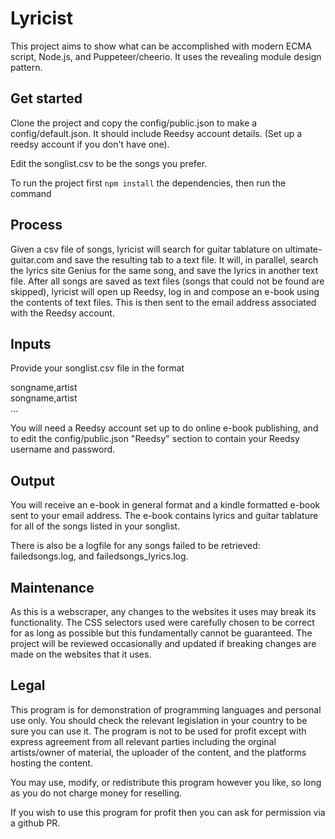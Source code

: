 # Lyricist 

This project aims to show what can be accomplished with modern ECMA script, Node.js, and Puppeteer/cheerio. It uses the revealing module design pattern.

## Get started

Clone the project and copy the config/public.json to make a config/default.json. It should include Reedsy account details. (Set up a reedsy account if you don't have one).

Edit the songlist.csv to be the songs you prefer. 

To run the project first <code>npm install</code> the dependencies, then run the command <code><node main.js></code>

## Process

Given a csv file of songs, lyricist will search for guitar tablature on ultimate-guitar.com and save the resulting tab to a text file. It will, in parallel, search the lyrics site Genius for the same song, and save the lyrics in another text file. After all songs are saved as text files (songs that could not be found are skipped), lyricist will open up Reedsy, log in and compose an e-book using the contents of text files. This is then sent to the email address associated with the Reedsy account. 

## Inputs

Provide your songlist.csv file in the format 

songname,artist\
songname,artist\
... 

You will need a Reedsy account set up to do online e-book publishing, and to edit the config/public.json "Reedsy" section to contain your Reedsy username and password. 

## Output

You will receive an e-book in general format and a kindle formatted e-book sent to your email address. The e-book contains lyrics and guitar tablature for all of the songs listed in your songlist. 

There is also be a logfile for any songs failed to be retrieved: failedsongs.log, and failedsongs_lyrics.log.

## Maintenance

As this is a webscraper, any changes to the websites it uses may break its functionality. The CSS selectors used were carefully chosen to be correct for as long as possible but this fundamentally cannot be guaranteed. The project will be reviewed occasionally and updated if breaking changes are made on the websites that it uses.

## Legal

This program is for demonstration of programming languages and personal use only. You should check the relevant legislation in your country to be sure you can use it. The program is not to be used for profit except with express agreement from all relevant parties including the orginal artists/owner of material, the uploader of the content, and the platforms hosting the content.

You may use, modify, or redistribute this program however you like, so long as you do not charge money for reselling. 

If you wish to use this program for profit then you can ask for permission via a github PR.
